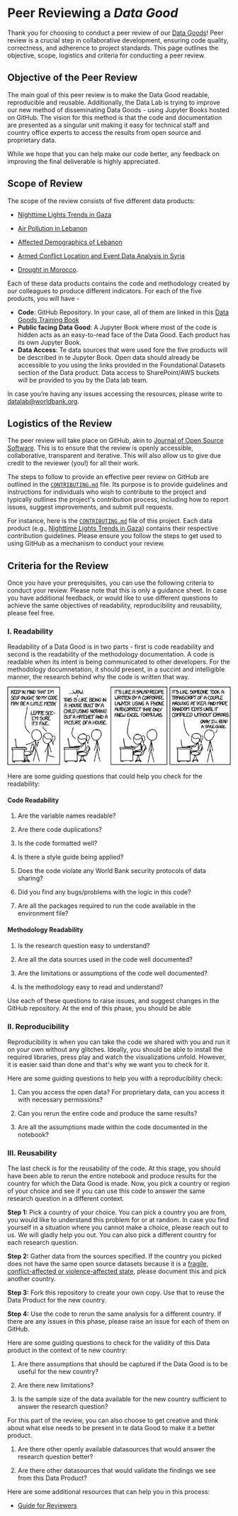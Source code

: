 # Peer Reviewing a *Data Good*

Thank you for choosing to conduct a peer review of our [Data Goods](https://worldbank.github.io/data-good-training/docs/introduction-to-data-goods.html)! Peer review is a crucial step in collaborative development, ensuring code quality, correctness, and adherence to project standards. This page outlines the objective, scope, logistics and criteria for conducting a peer review.

## Objective of the Peer Review

The main goal of this peer review is to make the Data Good readable, reproducible and reusable. Additionally, the Data Lab is trying to improve our new method of disseminating Data Goods - using Jupyter Books hosted on GitHub. The vision for this method is that the code and documentation are presented as a singular unit making it easy for technical staff and country office experts to access the results from open source and proprietary data.  

While we hope that you can help make our code better, any feedback on improving the final deliverable is highly appreciated.

## Scope of Review

The scope of the review consists of five different data products:

- [Nighttime Lights Trends in Gaza](https://datapartnership.org/gaza-israel-conflict-impact-analysis/notebooks/nighttime-lights/README.html)

- [Air Pollution in Lebanon](https://datapartnership.org/lebanon-economic-monitor/notebooks/air-pollution/air-pollution.html)

- [Affected Demographics of Lebanon](https://datapartnership.org/lebanon-economic-monitor/notebooks/population/population.html)

- [Armed Conflict Location and Event Data Analysis in Syria](https://datapartnership.org/syria-economic-monitor/notebooks/conflict/acled.html)

- [Drought in Morocco](https://datapartnership.org/morocco-economic-monitor/docs/drought-index.html).

Each of these data products contains the code and methodology created by our colleagues to produce different indicators. For each of the five products, you will have -

- **Code**: GitHub Repository. In your case, all of them are linked in this  [Data Goods Training Book](https://github.com/worldbank/data-good-training)
- **Public facing Data Good**: A Jupyter Book where most of the code is hidden acts as an easy-to-read face of the Data Good. Each product has its own Jupyter Book.  
- **Data Access**: Te data sources that were used fore the five products will be described in te Jupyter Book. Open data should already be accessible to you using the links provided in the Foundational Datasets section of the Data product. Data access to SharePoint/AWS buckets will be provided to you by the Data lab team.

In case you’re having any issues accessing the resources, please write to [datalab@worldbank.org](mailto:datalab@worldbank.org).

## Logistics of the Review

The peer review will take place on GitHub, akin to [Journal of Open Source Software](https://github.com/openjournals/joss-reviews/issues). This is to ensure that the review is openly accessible, collaborative, transparent and iterative. This will also allow us to give due credit to the reviewer (you!) for all their work.

The steps to follow to provide an effective peer review on GitHub are outlined in the [`CONTRIBUTING.md`](https://contributing.md) file. Its purpose is to provide guidelines and instructions for individuals who wish to contribute to the project and typically outlines the project's contribution process, including how to report issues, suggest improvements, and submit pull requests.

For instance, here is the [`CONTRIBUTING.md`](CONTRIBUTING.md) file of this project. Each data product (e.g., [Nighttime Lights Trends in Gaza](https://datapartnership.org/gaza-israel-conflict-impact-analysis/notebooks/nighttime-lights/README.html)) contains their respective contribution guidelines. Please ensure you follow the steps to get used to using GitHub as a mechanism to conduct your review.

## Criteria for the Review

Once you have your prerequisites, you can use the following criteria to conduct your review. Please note that this is only a guidance sheet. In case you have additional feedback, or would like to use different questions to achieve the same objectives of readability, reproducibility and reusability, please feel free.

### I. Readability

Readability of a Data Good is in two parts - first is code readability and second is the readability of the methodology documentation. A code is readable when its intent is being communicated to other developers. For the methodology documnetation, it should present, in a succint and intelligible manner, the research behind why the code is written that way.

![Code-Readability-Comic](../docs/images/code_quality.png)

Here are some guiding questions that could help you check for the readability:

#### Code Readability

1. Are the variable names readable?

2. Are there code duplications?

3. Is the code formatted well?

4. Is there a style guide being applied?

5. Does the code violate any World Bank security protocols of data sharing?

6. Did you find any bugs/problems with the logic in this code?

7. Are all the packages required to run the code available in the environment file?

#### Methodology Readability

1. Is the research question easy to understand?

2. Are all the data sources used in the code well documented?

3. Are the limitations or assumptions of the code well documented?

4. Is the methodology easy to read and understand?

Use each of these questions to raise issues, and suggest changes in the GitHub repository. At the end of this phase, you should be able

### II. Reproducibility

Reproducibility is when you can take the code we shared with you and run it on your own without any glitches. Ideally, you should be able to install the required libraries, press play and watch the visualizations unfold. However, it is easier said than done and that's why we want you to check for it.

Here are some guiding questions to help you with a reproducibility check:

1. Can you access the open data? For proprietary data, can you access it with necessary permissions?

2. Can you rerun the entire code and produce the same results?

3. Are all the assumptions made within the code documented in the notebook?

### III. Reusability

The last check is for the reusability of the code. At this stage, you should have been able to rerun the entire notebook and produce results for the country for which the Data Good is made. Now, you pick a country or region of your choice and see if you can use this code to answer the same research question in a different context.

**Step 1:** Pick a country of your choice. You can pick a country you are from, you would like to understand this problem for or at random. In case you find yourself in a situation where you cannot make a choice, please reach out to us. We will gladly help you out. You can also pick a different country for each research question.

**Step 2:** Gather data from the sources specified. If the country you picked does not have the same open source datasets because it is a [fragile, conflict-affected or violence-affected state](https://www.worldbank.org/en/topic/fragilityconflictviolence/overview), please document this and pick another country.

**Step 3:** Fork this repository to create your own copy. Use that to reuse the Data Product for the new country. 

**Step 4:** Use the code to rerun the same analysis for a different country. If there are any issues in this phase, please raise an issue for each of them on GitHub.

Here are some guiding questions to check for the validity of this Data product in the context of te new country:

1. Are there assumptions that should be captured if the Data Good is to be useful for the new country?

2. Are there new limitations?

3. Is the sample size of the data available for the new country sufficient to answer the research question?

For this part of the review, you can also choose to get creative and think about what else needs to be present in te data Good to make it a better product.

1. Are there other openly available datasources that would answer the research question better?

2. Are there other datasources that would validate the findings we see from this Data Product?

Here are some additional resources that can help you in this process:

- [Guide for Reviewers](https://www.pyopensci.org/software-peer-review/how-to/reviewer-guide.html)
